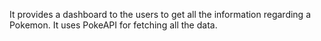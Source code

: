 It provides a dashboard to the users to get all the information regarding a Pokemon. It uses PokeAPI for fetching all the data.
